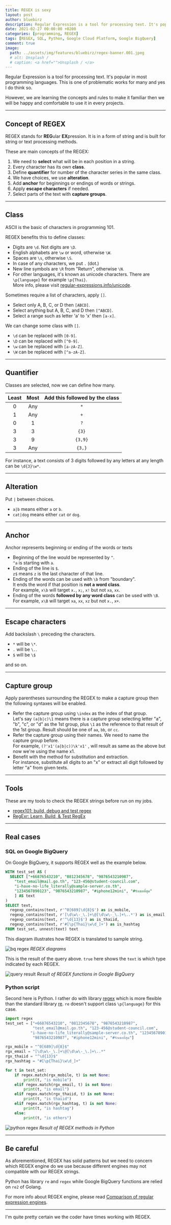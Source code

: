 ```yaml
---
title: REGEX is sexy
layout: post
author: bluebirz
description: Regular Expression is a tool for processing text. It's popular in most programming languages. 
date: 2021-02-27 00:00:00 +0200
categories: [programming, REGEX]
tags: [REGEX, SQL, Python, Google Cloud Platform, Google BigQuery]
comment: true
image:
  path: ../assets/img/features/bluebirz/regex-banner.001.jpeg
  # alt: Unsplash / 
  # caption: <a href="">Unsplash / </a>
---
```


Regular Expression is a tool for processing text. It's popular in most programming languages. This is one of problematic works for many and yes I do think so.

However, we are learning the concepts and rules to make it familiar then we will be happy and comfortable to use it in every projects.

---

## Concept of REGEX

REGEX stands for **REG**ular **EX**pression. It is in a form of string and is built for string or text processing methods.

These are main concepts of the REGEX:

1. We need to **select** what will be in each position in a string.
1. Every character has its own **class**.
1. Define **quantifier** for number of the character series in the same class.
1. We have choices, we use **alteration**.
1. Add **anchor** for beginnings or endings of words or strings.
1. Apply **escape characters** if needed.
1. Select parts of the text with **capture groups**.

---

## Class

ASCII is the basic of characters in programming 101.

REGEX benefits this to define classes:

- Digits are `\d`. Not digits are `\D`.
- English alphabets are `\w` or word, otherwise `\W`.
- Spaces are `\s`, otherwise `\S`.
- In case of any characters, we put `.` (dot.)
- New line symbols are `\R` from "Return", otherwise `\N`.
- For other languages, it's known as unicode characters. There are `\p{language}` for example `\p{Thai}`.  
  More info, please visit [regular-expressions.info/unicode](https://www.regular-expressions.info/unicode.html).

Sometimes require a list of characters, apply `[]`.

- Select only A, B, C, or D then `[ABCD]`.
- Select anything but A, B, C, and D then `[^ABCD]`.
- Select a range such as letter 'a' to 'x' then `[a-x]`.

We can change some class with `[]`.

- `\d` can be replaced with `[0-9]`.
- `\D` can be replaced with `[^0-9]`.
- `\w` can be replaced with `[a-zA-Z]`.
- `\W` can be replaced with `[^a-zA-Z]`.

---

## Quantifier

Classes are selected, now we can define how many.

|Least|Most|Add this followed by the class|
|:-:|:-:|:-:|
|0|Any|`*`|
|1|Any|`+`|
|0|1|`?`|
|3|3|`{3}`|
|3|9|`{3,9}`|
|3|Any|`{3,}`|

For instance, a text consists of 3 digits followed by any letters at any length can be `\d{3}\w*`.

---

## Alteration

Put `|` between choices.

- `a|b` means either `a` or `b`.
- `cat|dog` means either `cat` or `dog`.

---

## Anchor

Anchor represents beginning or ending of the words or texts

- Beginning of the line would be represented by `^`.  
  `^a` is starting with `a`.
- Ending of the line is `$`.  
  `z$` means `z` is the last character of that line.
- Ending of the words can be used with `\b` from "boundary".  
  It ends the word if that position is **not a word class**.  
  For example, `x\b` will target `x.`, `x;`, `x!` but not `xa`, `xx`.
- Ending of the words **followed by any word class** can be used with `\B`.  
  For example, `x\B` will target `xa`, `xx`, `xz` but not `x.`, `x+`.

---

## Escape characters

Add backslash `\` preceding the characters.

- `*` will be `\*`.
- `.` will be `\.`.
- `$` will be `\$`

and so on.

---

## Capture group

Apply parentheses surrounding the REGEX to make a capture group then the following syntaxes will be enabled.

- Refer the capture group using `\index` as the index of that group.  
  Let's say `(a|b|c)\1` means there is a capture group selecting letter "a", "b", "c", or "d" as the 1st group, plus `\1` as the reference to that result of the 1st group. Result should be one of `aa`, `bb`, or `cc`.
- Refer the capture group using their names. We need to name the capture group before.  
  For example, `(?'x1'(a|b|c))\k'x1'` , will result as same as the above but now we're using the name x1.
- Benefit with the method for substitution and extraction.  
  For instance, substitute all digits to an "x" or extract all digit followed by letter "a" from given texts.

---

## Tools

These are my tools to check the REGEX strings before run on my jobs.

- [regex101: build, debug and test regex](https://regex101.com/)
- [RegExr: Learn, Build, & Test RegEx](https://regexr.com/)

---

## Real cases

### SQL on Google BigQuery

On Google BigQuery, it supports REGEX well as the example below.

```sql
WITH test_set AS (
  SELECT ["+66876543210", "0812345678", "9876543210987",
    "test_email@mail.go.th", "123-456@student-council.com",
    "i-have-no-life_literally@sample-server.co.th",
    "1234567890123", "9876543210987", "#iphone12mini", "#รักเธอที่สุด"
    ] AS text 
)
SELECT text, 
  regexp_contains(text, r'^0[689]\d{8}$') as is_mobile,
  regexp_contains(text, r'[\d\w\-_\.]+\@[\d\w\-_\.]+\..*') as is_email,
  regexp_contains(text, r'^\d{13}$') as is_thaiid,
  regexp_contains(text, r'#[\p{Thai}\w\d_]+') as is_hashtag
FROM test_set, unnest(text) text
```

This diagram illustrates how REGEX is translated to sample string.

![bq regex](https://bluebirzdotnet.s3.ap-southeast-1.amazonaws.com/regex/regex.png)
*REGEX diagrams*

This is the result of the query above. `true` here shows the `text` is which type indicated by each REGEX.

![query result](https://bluebirzdotnet.s3.ap-southeast-1.amazonaws.com/regex/Screen-Shot-2021-02-25-at-8.27.21-PM.png)
*Result of REGEX functions in Google BigQuery*

### Python script

Second here is Python. I rather do with library [regex](https://pypi.org/project/regex/) which is more flexible than the standard library [re](https://docs.python.org/3/library/re.html). `re` doesn't support class `\p{language}` for this case.

```py
import regex
test_set = ["+66876543210", "0812345678", "9876543210987",
            "test_email@mail.go.th", "123-456@student-council.com", 
           "i-have-no-life_literally@sample-server.co.th", "1234567890123", 
            "9876543210987", "#iphone12mini", "#รักเธอที่สุด"] 

rgx_mobile = "^0[689]\d{8}$"
rgx_email = "[\d\w\-_\.]+\@[\d\w\-_\.]+\..*"
rgx_thaiid = "^\d{13}$"
rgx_hashtag = "#[\p{Thai}\w\d_]+"

for t in test_set:
    if regex.match(rgx_mobile, t) is not None:
        print(t, "is mobile")
    elif regex.match(rgx_email, t) is not None:
        print(t, "is email")
    elif regex.match(rgx_thaiid, t) is not None:
        print(t, "is thaiid")
    elif regex.match(rgx_hashtag, t) is not None:
        print(t, "is hashtag")
    else:
        print(t, "is others")
```

![python regex](https://bluebirzdotnet.s3.ap-southeast-1.amazonaws.com/regex/Screen-Shot-2021-02-25-at-8.34.40-PM.png)
*Result of REGEX methods in Python*

---

## Be careful

As aforementioned, REGEX has solid patterns but we need to concern which REGEX engine do we use because different engines may not compatible with our REGEX strings.

Python has library `re` and `regex` while Google BigQuery functions are relied on `re2` of Golang.

For more info about REGEX engine, please read [Comparison of regular expression engines](https://en.wikipedia.org/wiki/Comparison_of_regular-expression_engines).

---

I'm quite pretty certain we the coder have times working with REGEX.
